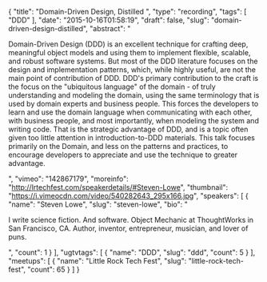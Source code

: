 {
  "title": "Domain-Driven Design, Distilled ",
  "type": "recording",
  "tags": [
    "DDD"
  ],
  "date": "2015-10-16T01:58:19",
  "draft": false,
  "slug": "domain-driven-design-distilled",
  "abstract": "<p>Domain-Driven Design (DDD) is an excellent technique for crafting deep, meaningful object models and using them to implement flexible, scalable, and robust software systems. But most of the DDD literature focuses on the design and implementation patterns, which, while highly useful, are not the main point of contribution of DDD. DDD's primary contribution to the craft is the focus on the \"ubiquitous language\" of the domain - of truly understanding and modeling the domain, using the same terminology that is used by domain experts and business people. This forces the developers to learn and use the domain language when communicating with each other, with business people, and most importantly, when modeling the system and writing code. That is the strategic advantage of DDD, and is a topic often given too little attention in introduction-to-DDD materials. This talk focuses primarily on the Domain, and less on the patterns and practices, to encourage developers to appreciate and use the technique to greater advantage.</p>",
  "vimeo": "142867179",
  "moreinfo": "http://lrtechfest.com/speakerdetails/#Steven-Lowe",
  "thumbnail": "https://i.vimeocdn.com/video/540282643_295x166.jpg",
  "speakers": [
    {
      "name": "Steven Lowe",
      "slug": "steven-lowe",
      "bio": "<p>I write science fiction. And software. Object Mechanic at ThoughtWorks in San Francisco, CA. Author, inventor, entrepreneur, musician, and lover of puns.</p>",
      "count": 1
    }
  ],
  "ugtvtags": [
    {
      "name": "DDD",
      "slug": "ddd",
      "count": 5
    }
  ],
  "meetups": [
    {
      "name": "Little Rock Tech Fest",
      "slug": "little-rock-tech-fest",
      "count": 65
    }
  ]
}